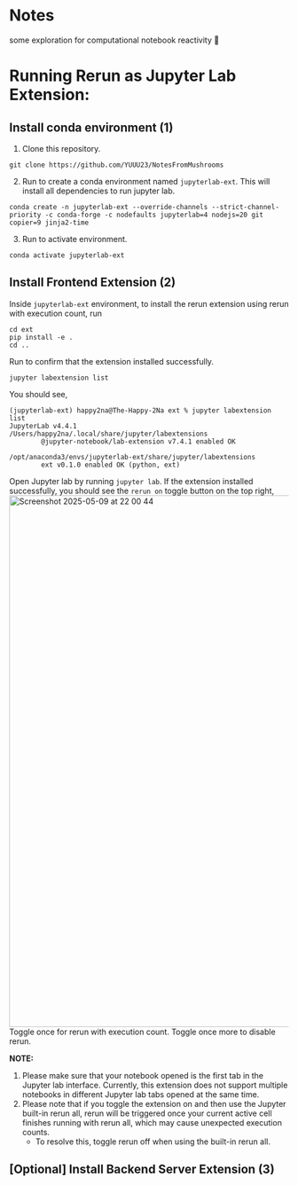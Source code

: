 # Notes 
some exploration for computational notebook reactivity 🍄

# Running Rerun as Jupyter Lab Extension: 
## Install conda environment (1) 
1. Clone this repository.
```
git clone https://github.com/YUUU23/NotesFromMushrooms
```
2. Run to create a conda environment named `jupyterlab-ext`. This will install all dependencies to run jupyter lab. 
```
conda create -n jupyterlab-ext --override-channels --strict-channel-priority -c conda-forge -c nodefaults jupyterlab=4 nodejs=20 git copier=9 jinja2-time
```
3. Run to activate environment.
```
conda activate jupyterlab-ext
```

## Install Frontend Extension (2)
Inside `jupyterlab-ext` environment, to install the rerun extension using rerun with execution count, run
```
cd ext
pip install -e .
cd ..
```
Run to confirm that the extension installed successfully.
```
jupyter labextension list
```
You should see, 
```
(jupyterlab-ext) happy2na@The-Happy-2Na ext % jupyter labextension list
JupyterLab v4.4.1
/Users/happy2na/.local/share/jupyter/labextensions
        @jupyter-notebook/lab-extension v7.4.1 enabled OK

/opt/anaconda3/envs/jupyterlab-ext/share/jupyter/labextensions
        ext v0.1.0 enabled OK (python, ext)
```

Open Jupyter lab by running `jupyter lab`. If the extension installed successfully, you should see the `rerun on` toggle button on the top right, 
<img width="959" alt="Screenshot 2025-05-09 at 22 00 44" src="https://github.com/user-attachments/assets/72547b0a-069f-45ad-82ea-a5cbc354d32f" />
Toggle once for rerun with execution count. Toggle once more to disable rerun. 

**NOTE:** 
1. Please make sure that your notebook opened is the first tab in the Jupyter lab interface. Currently, this extension does not support multiple notebooks in different Jupyter lab tabs opened at the same time. 
2. Please note that if you toggle the extension on and then use the Jupyter built-in rerun all, rerun will be triggered once your current active cell finishes running with rerun all, which may cause unexpected execution counts. 
   - To resolve this, toggle rerun off when using the built-in rerun all. 


## [Optional] Install Backend Server Extension (3)
 
